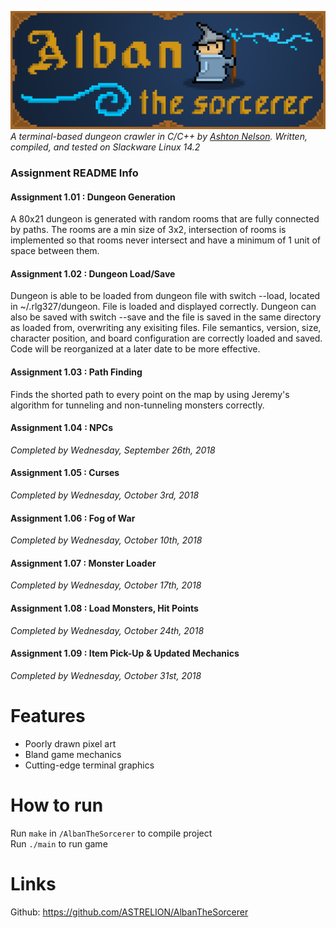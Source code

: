 ![](AlbanBannerSCALED.png)
*A terminal-based dungeon crawler in C/C++ by [Ashton Nelson](https://github.com/ASTRELION).*
*Written, compiled, and tested on Slackware Linux 14.2*

### Assignment README Info
#### Assignment 1.01 : Dungeon Generation
A 80x21 dungeon is generated with random rooms that are fully connected by paths. The rooms are a min size of 3x2, intersection of rooms is implemented so that rooms never intersect and have a minimum of 1 unit of space between them.

#### Assignment 1.02 : Dungeon Load/Save
Dungeon is able to be loaded from dungeon file with switch --load, located in ~/.rlg327/dungeon. File is loaded and displayed correctly. Dungeon can also be saved with switch --save and the file is saved in the same directory as loaded from, overwriting any exisiting files. File semantics, version, size, character position, and board configuration are correctly loaded and saved. Code will be reorganized at a later date to be more effective.

#### Assignment 1.03 : Path Finding
Finds the shorted path to every point on the map by using Jeremy's algorithm for tunneling and non-tunneling monsters correctly.

#### Assignment 1.04 : NPCs
*Completed by Wednesday, September 26th, 2018*

#### Assignment 1.05 : Curses
*Completed by Wednesday, October 3rd, 2018*

#### Assignment 1.06 : Fog of War
*Completed by Wednesday, October 10th, 2018*

#### Assignment 1.07 : Monster Loader
*Completed by Wednesday, October 17th, 2018*

#### Assignment 1.08 : Load Monsters, Hit Points
*Completed by Wednesday, October 24th, 2018*

#### Assignment 1.09 : Item Pick-Up & Updated Mechanics
*Completed by Wednesday, October 31st, 2018*

# Features
- Poorly drawn pixel art
- Bland game mechanics
- Cutting-edge terminal graphics

# How to run
Run `make` in `/AlbanTheSorcerer` to compile project  
Run `./main` to run game

# Links
Github: https://github.com/ASTRELION/AlbanTheSorcerer
